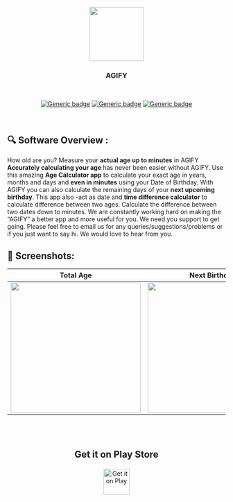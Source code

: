 <p align="center">
  <img src="https://user-images.githubusercontent.com/61725413/160285209-f50e2114-de13-4173-9b76-85c837b9ed24.png" width=125>
</p>

<h3 align="center">
  <b> AGIFY </b>
</h3>

<br>

<div align="center">

[![Generic badge](https://img.shields.io/badge/Platform-Android-blue.svg)](https://github.com/arinmodi/Agify-App)
[![Generic badge](https://img.shields.io/badge/minSdkVersion-19-blue.svg)](https://github.com/arinmodi/Agify-App)
[![Generic badge](https://img.shields.io/badge/Download-Google_Play-blue.svg)](https://play.google.com/store/apps/details?id=com.GenZ.agify)

</div>

<br>


## :mag: Software Overview : <br>

<p> 

  How old are you? Measure your <b>actual age up to minutes</b> in AGIFY
  <b>Accurately calculating your age</b> has never been easier without AGIFY.
  Use this amazing <b>Age Calculator app</b> to calculate your exact age in years, months and days and <b>even in minutes</b> using your Date of Birthday.
  With AGIFY you can also calculate the remaining days of your <b>next upcoming birthday</b>. This app also -act as date and <b>time difference calculator</b> to calculate difference between two ages. Calculate the difference between two dates down to minutes.
We are constantly working hard on making the “AGIFY” a better app and more useful for you. We need you support to get going. Please feel free to email us for any queries/suggestions/problems or if you just want to say hi. We would love to hear from you.



</p>


## :camera_flash: Screenshots:

Total Age               |  Next Birthday               | Total Life Span              
:-------------------------:|:-------------------------:|:-------------------------:
|<img src="https://user-images.githubusercontent.com/61725413/160285097-53934558-7254-4706-9feb-e3c5673b1e6f.png" width = 300/>|<img src="https://user-images.githubusercontent.com/61725413/160285128-83c65584-a8d7-4937-b986-f1254bdbbb33.png" width = 300/>|<img src="https://user-images.githubusercontent.com/61725413/160285140-55eb2755-61cf-4dae-9eec-91ba537137b7.png" width = 300/>|

<br>

<br>

<h2><p align="center">
  Get it on Play Store
</p></h2>

[<p align="center"><img src="https://user-images.githubusercontent.com/61725413/160234296-b10f333d-cad7-45d3-91ff-1df03f615d11.png" 
     alt="Get it on Play"
     height=60 /></p>](https://play.google.com/store/apps/details?id=com.GenZ.agify)
